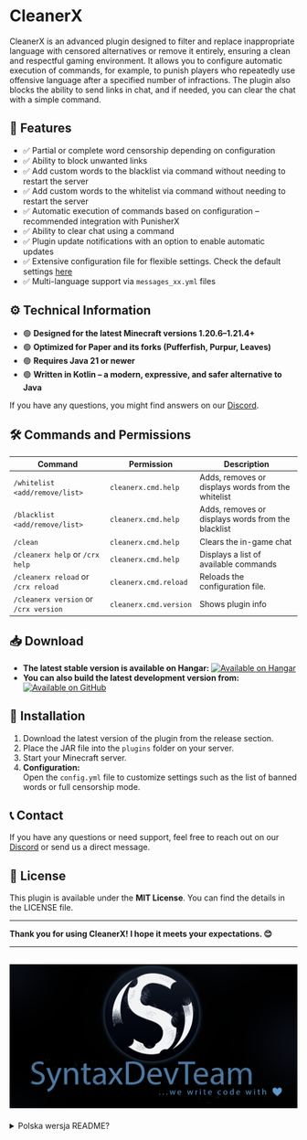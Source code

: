 # CleanerX

CleanerX is an advanced plugin designed to filter and replace inappropriate language with censored alternatives or remove it entirely, ensuring a clean and respectful gaming environment. It allows you to configure automatic execution of commands, for example, to punish players who repeatedly use offensive language after a specified number of infractions. The plugin also blocks the ability to send links in chat, and if needed, you can clear the chat with a simple command.


## 🔹 Features

- ✅ Partial or complete word censorship depending on configuration
- ✅ Ability to block unwanted links
- ✅ Add custom words to the blacklist via command without needing to restart the server
- ✅ Add custom words to the whitelist via command without needing to restart the server
- ✅ Automatic execution of commands based on configuration – recommended integration with PunisherX
- ✅ Ability to clear chat using a command
- ✅ Plugin update notifications with an option to enable automatic updates
- ✅ Extensive configuration file for flexible settings. Check the default settings [here](https://github.com/SyntaxDevTeam/CleanerX/blob/main/src/main/resources/config.yml)
- ✅ Multi-language support via `messages_xx.yml` files

## ⚙️ Technical Information

- 🟢 **Designed for the latest Minecraft versions 1.20.6–1.21.4+**
- 🟢 **Optimized for Paper and its forks (Pufferfish, Purpur, Leaves)**
- 🟢 **Requires Java 21 or newer**
- 🟢 **Written in Kotlin – a modern, expressive, and safer alternative to Java**

If you have any questions, you might find answers on our [Discord](https://discord.gg/Q343kjA2YP).

## 🛠️ Commands and Permissions
| Command                               | Permission             | Description                                        |
|---------------------------------------|------------------------|----------------------------------------------------|
| `/whitelist <add/remove/list>`        | `cleanerx.cmd.help`    | Adds, removes or displays words from the whitelist |
| `/blacklist <add/remove/list>`        | `cleanerx.cmd.help`    | Adds, removes or displays words from the blacklist |
| `/clean`                              | `cleanerx.cmd.help`    | Clears the in-game chat                            |
| `/cleanerx help` or `/crx help`       | `cleanerx.cmd.help`    | Displays a list of available commands              |
| `/cleanerx reload` or `/crx reload`   | `cleanerx.cmd.reload`  | Reloads the configuration file.                    |
| `/cleanerx version` or `/crx version` | `cleanerx.cmd.version` | Shows plugin info                                  |

## 📥 Download

- **The latest stable version is available on Hangar:**  [![Available on Hangar](https://img.shields.io/hangar/dt/CleanerX)](https://hangar.papermc.io/SyntaxDevTeam/CleanerX)
- **You can also build the latest development version from:**  [![Available on GitHub](https://img.shields.io/badge/GitHub.com-CleanerX-green)](https://github.com/SyntaxDevTeam/CleanerX)

## 🚀 Installation

1. Download the latest version of the plugin from the release section.
2. Place the JAR file into the `plugins` folder on your server.
3. Start your Minecraft server.
4. **Configuration:**  
   Open the `config.yml` file to customize settings such as the list of banned words or full censorship mode.

## 📞 Contact

If you have any questions or need support, feel free to reach out on our [Discord](https://discord.gg/Q343kjA2YP) or send us a direct message.

## 📜 License

This plugin is available under the **MIT License**. You can find the details in the LICENSE file.

---

**Thank you for using CleanerX! I hope it meets your expectations. 😊**

---

![syntaxdevteam_logo.png](assets/syntaxdevteam_logo.png)
---
<details>
<summary>Polska wersja README?</summary>

# CleanerX

CleanerX to zaawansowana wtyczka zaprojektowana do filtrowania i zastępowania nieodpowiedniego języka ocenzurowanymi alternatywami lub całkowitego usuwania go, zapewniając czyste i pełne szacunku środowisko gry. Pozwala na skonfigurowanie automatycznego wykonywanie poleceń, na przykład, aby ukarać graczy, którzy wielokrotnie używają obraźliwego języka po określonej liczbie przekleństw. Wtyczka blokuje również, możliwość wysyłania na czacie linków do stron, a w razie potrzeby możesz wyczyścić czat za pomocą polecenia.

Pełny spis komend i uprawnień znajdziesz [tutaj](https://github.com/SyntaxDevTeam/CleanerX/wiki) 

## Możliwości

* Cenzurowanie częściowe lub całkowite słów w zależności od konfiguracji
* Możliwość blokowania niechcianych linków
* Możliwość dodawania własnych słów do blacklisty za pomoca komendy bez konieczności restartu serwera
* Możliwość dodawania własnych słów do whitelisty za pomoca komendy bez konieczności restartu serwera
* Automatyczne wykonywanie poleceń w zależności od konfiguracji - zalecana współpraca z PunisherX
* Możliwość czyszczenia czatu za pomocą polecenia
* Powiadomienia o aktualizacjach wtyczki z opcją ustawienia automatycznych aktualizacji
* Rozbudowany plik konfiguracyjny do elastycznych ustawień. Sprawdź domyślne ustawienia [tutaj](https://github.com/SyntaxDevTeam/CleanerX/blob/main/src/main/resources/config.yml)
* Wsparcie dla wielu języków przez plik messages_xx.yml

## Informacje techniczne
* [x] CleanerX został zaprojektowany specjalnie pod najnowszą wersję Minecraft 1.20.6-1.21.4+
* [x] Napisany i zoptymalizowano pod silnik Paper oraz jego modyfikacje tj. Pufferfish, Purpur i Leaves
* [x] Wymaga Javy 21 lub nowszej, aby działać poprawnie
* [x] Napisany w nowoczesnym języku programowania Kotlin, który jest bardziej ekspresyjny i bezpieczny niż Java.

Jeśli masz jakieś pytania, być może znajdziesz na nie rozwiązanie na naszym [discordzie](https://discord.gg/Q343kjA2YP)

## Pobierz
* Zawsze aktualna wersja stabilna do pobrania na Hangar [![Available on Hangar](https://img.shields.io/hangar/dt/CleanerX)](https://hangar.papermc.io/SyntaxDevTeam/CleanerX)
* Możesz także samodzielnie zbudować wersję developerską z [![Available on GitHub](https://img.shields.io/badge/GitHub.com-CleanerX-green)](https://github.com/SyntaxDevTeam/CleanerX)


## Instalacja
* Pobierz najnowszą wersję pluginu z sekcji wydań.
* Umieść plik JAR w folderze plugins na swoim serwerze.
* Uruchom serwer Minecraft.
* Konfiguracja
  W pliku config.yml znajdziesz opcje konfiguracyjne, takie jak listę zakazanych słów czy tryb pełnej cenzury.

## Kontakt
Jeśli masz pytania lub potrzebujesz pomocy, śmiało skontaktuj się z nami na naszym [discordzie](https://discord.gg/Q343kjA2YP) lub napisz bezpośrednio na PM

## Licencja
Ten plugin jest dostępny na licencji MIT. Szczegóły znajdziesz w pliku LICENSE.

Dziękuję za korzystanie z CleanerX! Mam nadzieję, że spełni twoje oczekiwania. 😊
</details>
